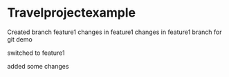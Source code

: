 # Travelprojectexample

Created branch feature1
changes in feature1
changes in feature1 branch for git demo



switched to feature1

added some changes